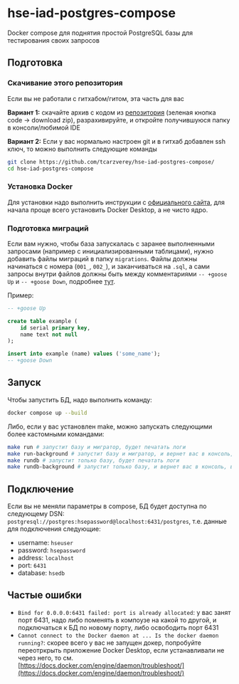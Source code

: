 # hse-iad-postgres-compose
Docker compose для поднятия простой PostgreSQL базы для тестирования своих запросов

## Подготовка
### Скачивание этого репозитория
Если вы не работали с гитхабом/гитом, эта часть для вас

**Вариант 1:** скачайте архив с кодом из [репозитория](https://github.com/tcarzverey/hse-iad-postgres-compose/) (зеленая кнопка code  -> download zip), разрахивируйте, и откройте получившуюся папку в консоли/любимой IDE

**Вариант 2:** Если у вас нормально настроен git и в гитхаб добавлен ssh ключ, то можно выполнить следующие команды
```bash
git clone https://github.com/tcarzverey/hse-iad-postgres-compose/
cd hse-iad-postgres-compose
```

### Установка Docker
Для установки надо выполнить инструкции с [официального сайта](https://docs.docker.com/engine/install/), для начала проще всего установить Docker Desktop, а не чисто ядро.

### Подготовка миграций
Если вам нужно, чтобы база запускалась с заранее выполненными запросами (например с инициализированными таблицами), нужно добавить файлы миграций в папку `migrations`. Файлы должны начинаться с номера (`001_`, `002_`), и заканчиваться на `.sql`, а сами запросы внутри файлов должны быть между комментариями `-- +goose Up` и `-- +goose Down`, подробнее [тут](https://github.com/pressly/goose).

Пример:
```sql
-- +goose Up

create table example (
    id serial primary key,
    name text not null
);

insert into example (name) values ('some_name');
-- +goose Down
```

## Запуск
Чтобы запустить БД, надо выполнить команду:
```bash
docker compose up --build
```
Либо, если у вас установлен make, можно запускать следующими более кастомными командами:
```bash
make run # запустит базу и мигратор, будет печатать логи
make run-background # запустит базу и мигратор, и вернет вас в консоль, вместо вечной печати логов
make rundb # запустит только базу, будет печатать логи
make rundb-background # запустит только базу, и вернет вас в консоль, вместо вечной печати логов
```

## Подключение
Если вы не меняли параметры в compose, БД будет доступна по следующему DSN: `postgresql://postgres:hsepassword@localhost:6431/postgres`, т.е. данные для подключения следующие:
- username: `hseuser`
- password: `hsepassword`
- address: `localhost`
- port: `6431`
- database: `hsedb`

## Частые ошибки
* `Bind for 0.0.0.0:6431 failed: port is already allocated`: у вас занят порт 6431, надо либо поменять в компоузе на какой то другой, и подключаться к БД по новому порту, либо освободить порт 6431
* `Cannot connect to the Docker daemon at ... Is the docker daemon running?`: скорее всего у вас не запущен докер, попробуйте переотркрыть приложение Docker Desktop, если устанавливали не через него, то см. [https://docs.docker.com/engine/daemon/troubleshoot/](https://docs.docker.com/engine/daemon/troubleshoot/)
